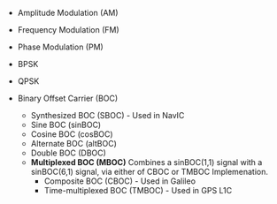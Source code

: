 - Amplitude Modulation (AM)
- Frequency Modulation (FM)
- Phase Modulation (PM)

- BPSK
- QPSK
- Binary Offset Carrier (BOC)
	- Synthesized BOC (SBOC) - Used in NavIC
	- Sine BOC (sinBOC)
	- Cosine BOC (cosBOC)
	- Alternate BOC (altBOC)
	- Double BOC (DBOC)
	- **Multiplexed BOC (MBOC)**
		Combines a sinBOC(1,1) signal with a sinBOC(6,1) signal, via either of CBOC or TMBOC Implemenation.
		- Composite BOC (CBOC) - Used in Galileo
		- Time-multiplexed BOC (TMBOC) - Used in GPS L1C
